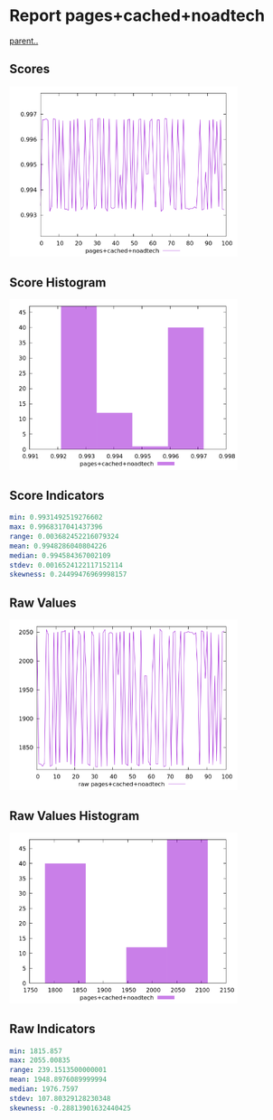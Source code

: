 # Report pages+cached+noadtech

[parent..](./..)  


## Scores

![score](./score.png)  

## Score Histogram

![hist](./hist.png)  

## Score Indicators

```yaml
min: 0.9931492519276602
max: 0.9968317041437396
range: 0.003682452216079324
mean: 0.9948286040804226
median: 0.994584367002109
stdev: 0.0016524122117152114
skewness: 0.24499476969998157

```

## Raw Values

![raw](./raw.png)  

## Raw Values Histogram

![raw hist](./raw_hist.png)  

## Raw Indicators

```yaml
min: 1815.857
max: 2055.00835
range: 239.1513500000001
mean: 1948.8976089999994
median: 1976.7597
stdev: 107.80329128230348
skewness: -0.28813901632440425

```

<style>
  img {
    max-width: 80%;
  }
</style>
      
